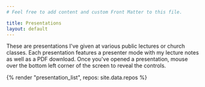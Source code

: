 ```yaml
---
# Feel free to add content and custom Front Matter to this file.

title: Presentations
layout: default
---
```


These are presentations I've given at various public lectures or church classes.
Each presentation features a presenter mode with my lecture notes as well as a PDF download.
Once you've opened a presentation, mouse over the bottom left corner of the screen to reveal the controls.

<div class="mt-6">
  {% render "presentation_list", repos: site.data.repos %}
</div>

